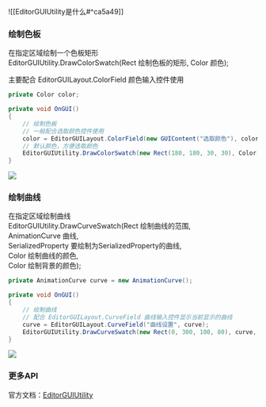 ![[EditorGUIUtility是什么#^ca5a49]]



### 绘制色板
在指定区域绘制一个色板矩形  
EditorGUIUtility.DrawColorSwatch(Rect 绘制色板的矩形, Color 颜色);

主要配合 EditorGUILayout.ColorField 颜色输入控件使用
```cs
private Color color;

private void OnGUI()
{
    // 绘制色板
    // 一般配合选取颜色控件使用
    color = EditorGUILayout.ColorField(new GUIContent("选取颜色"), color, true, true, true);
    // 默认颜色，方便选取颜色
    EditorGUIUtility.DrawColorSwatch(new Rect(180, 180, 30, 30), Color.blue);
}
```

![](https://linwentao785293209.github.io/images/%E7%BC%96%E8%BE%91%E5%99%A8%E6%8B%93%E5%B1%95/Unity/%E5%8E%9F%E7%94%9F%E7%BC%96%E8%BE%91%E5%99%A8%E6%8B%93%E5%B1%95/01.%E5%8E%9F%E7%94%9F%E7%BC%96%E8%BE%91%E5%99%A8%E6%8B%93%E5%B1%95%E5%9F%BA%E7%A1%80%E7%9F%A5%E8%AF%86/18.EditorGUIUtility-%E7%BB%98%E5%88%B6%E8%89%B2%E6%9D%BF%E7%BB%98%E5%88%B6%E6%9B%B2%E7%BA%BF/1.png)

### 绘制曲线
在指定区域绘制曲线  
EditorGUIUtility.DrawCurveSwatch(Rect 绘制曲线的范围,  
AnimationCurve 曲线,  
SerializedProperty 要绘制为SerializedProperty的曲线,  
Color 绘制曲线的颜色,  
Color 绘制背景的颜色);
```cs
private AnimationCurve curve = new AnimationCurve();

private void OnGUI()
{
    // 绘制曲线
    // 配合 EditorGUILayout.CurveField 曲线输入控件显示当前显示的曲线
    curve = EditorGUILayout.CurveField("曲线设置", curve);
    EditorGUIUtility.DrawCurveSwatch(new Rect(0, 300, 100, 80), curve, null, Color.red, Color.white);
}
```

![](https://linwentao785293209.github.io/images/%E7%BC%96%E8%BE%91%E5%99%A8%E6%8B%93%E5%B1%95/Unity/%E5%8E%9F%E7%94%9F%E7%BC%96%E8%BE%91%E5%99%A8%E6%8B%93%E5%B1%95/01.%E5%8E%9F%E7%94%9F%E7%BC%96%E8%BE%91%E5%99%A8%E6%8B%93%E5%B1%95%E5%9F%BA%E7%A1%80%E7%9F%A5%E8%AF%86/18.EditorGUIUtility-%E7%BB%98%E5%88%B6%E8%89%B2%E6%9D%BF%E7%BB%98%E5%88%B6%E6%9B%B2%E7%BA%BF/2.png)

### 更多API
官方文档：[EditorGUIUtility](https://docs.unity3d.com/ScriptReference/EditorGUIUtility.html)

